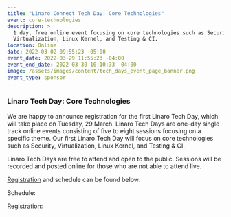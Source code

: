 ```yaml
---
title: "Linaro Connect Tech Day: Core Technologies"
event: core-technologies
description: >
  1 day, free online event focusing on core technologies such as Security,
  Virtualization, Linux Kernel, and Testing & CI.
location: Online
date: 2022-03-02 09:55:23 -05:00
event_date: 2022-03-29 11:55:23 -04:00
event_end_date: 2022-03-30 10:10:33 -04:00
image: /assets/images/content/tech_days_event_page_banner.png
event_type: sponsor
---
```

### Linaro Tech Day: Core Technologies

We are happy to announce registration for the first Linaro Tech Day, which will take place on Tuesday, 29 March. Linaro Tech Days are one-day single track online events consisting of five to eight sessions focusing on a specific theme. Our first Linaro Tech Day will focus on core technologies such as Security, Virtualization, Linux Kernel, and Testing & CI.

Linaro Tech Days are free to attend and open to the public. Sessions will be recorded and posted online for those who are not able to attend live. 

[Registration](https://www.eventbrite.co.uk/e/linaro-connect-tech-day-core-technologies-tickets-293117461217) and schedule can be found below: 

Schedule: 



[Registration](https://www.eventbrite.co.uk/e/linaro-connect-tech-day-core-technologies-tickets-293117461217): 

<div id="eventbrite-widget-container-293117461217"></div>

<script src="https://www.eventbrite.co.uk/static/widgets/eb_widgets.js"></script>

<script type="text/javascript">
    var exampleCallback = function() {
        console.log('Order complete!');
    };

    window.EBWidgets.createWidget({
        // Required
        widgetType: 'checkout',
        eventId: '293117461217',
        iframeContainerId: 'eventbrite-widget-container-293117461217',

        // Optional
        iframeContainerHeight: 425,  // Widget height in pixels. Defaults to a minimum of 425px if not provided
        onOrderComplete: exampleCallback  // Method called when an order has successfully completed
    });
</script>
